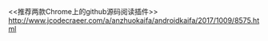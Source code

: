 

<<推荐两款Chrome上的github源码阅读插件>>
http://www.jcodecraeer.com/a/anzhuokaifa/androidkaifa/2017/1009/8575.html
